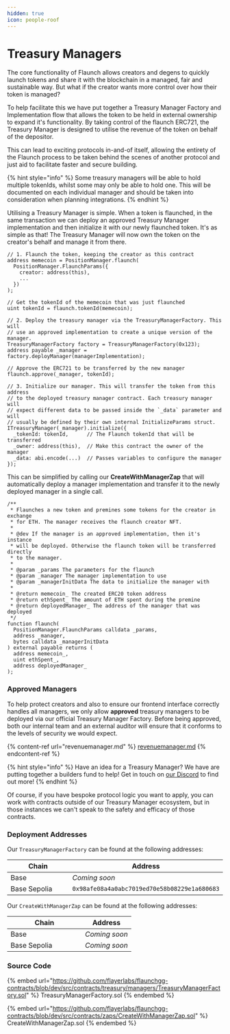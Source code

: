 ```yaml
---
hidden: true
icon: people-roof
---
```


# Treasury Managers



The core functionality of Flaunch allows creators and degens to quickly launch tokens and share it with the blockchain in a managed, fair and sustainable way. But what if the creator wants more control over how their token is managed?

To help facilitate this we have put together a Treasury Manager Factory and Implementation flow that allows the token to be held in external ownership to expand it's functionality. By taking control of the flaunch ERC721, the Treasury Manager is designed to utilise the revenue of the token on behalf of the depositor.

This can lead to exciting protocols in-and-of itself, allowing the entirety of the Flaunch process to be taken behind the scenes of another protocol and just aid to facilitate faster and secure building.

{% hint style="info" %}
Some treasury managers will be able to hold multiple tokenIds, whilst some may only be able to hold one. This will be documented on each individual manager and should be taken into consideration when planning integrations.
{% endhint %}

Utilising a Treasury Manager is simple. When a token is flaunched, in the same transaction we can deploy an approved Treasury Manager implementation and then initialize it with our newly flaunched token. It's as simple as that! The Treasury Manager will now own the token on the creator's behalf and manage it from there.

```solidity
// 1. Flaunch the token, keeping the creator as this contract
address memecoin = PositionManager.flaunch(
  PositionManager.FlaunchParams({
    creator: address(this),
    ...
  })
);

// Get the tokenId of the memecoin that was just flaunched
uint tokenId = flaunch.tokenId(memecoin);

// 2. Deploy the treasury manager via the TreasuryManagerFactory. This will
// use an approved implementation to create a unique version of the manager.
TreasuryManagerFactory factory = TreasuryManagerFactory(0x123);
address payable _manager = factory.deployManager(managerImplementation);

// Approve the ERC721 to be transferred by the new manager
flaunch.approve(_manager, tokenId);

// 3. Initialize our manager. This will transfer the token from this address
// to the deployed treasury manager contract. Each treasury manager will
// expect different data to be passed inside the `_data` parameter and will
// usually be defined by their own internal InitializeParams struct.
ITreasuryManager(_manager).initialize({
  _tokenId: tokenId,      // The Flaunch tokenId that will be transferred
  _owner: address(this),  // Make this contract the owner of the manager
  _data: abi.encode(...)  // Passes variables to configure the manager
});
```

This can be simplified by calling our **CreateWithManagerZap** that will automatically deploy a manager implementation and transfer it to the newly deployed manager in a single call.

```solidity
/**
 * Flaunches a new token and premines some tokens for the creator in exchange
 * for ETH. The manager receives the flaunch creator NFT.
 * 
 * @dev If the manager is an approved implementation, then it's instance
 * will be deployed. Otherwise the flaunch token will be transferred directly
 * to the manager.
 *
 * @param _params The parameters for the flaunch
 * @param _manager The manager implementation to use
 * @param _managerInitData The data to initialize the manager with
 *
 * @return memecoin_ The created ERC20 token address
 * @return ethSpent_ The amount of ETH spent during the premine
 * @return deployedManager_ The address of the manager that was deployed
 */
function flaunch(
  PositionManager.FlaunchParams calldata _params,
  address _manager,
  bytes calldata _managerInitData
) external payable returns (
  address memecoin_,
  uint ethSpent_,
  address deployedManager_
);
```

### Approved Managers

To help protect creators and also to ensure our frontend interface correctly handles all managers, we only allow **approved** treasury managers to be deployed via our official Treasury Manager Factory. Before being approved, both our internal team and an external auditor will ensure that it conforms to the levels of security we would expect.

{% content-ref url="revenuemanager.md" %}
[revenuemanager.md](revenuemanager.md)
{% endcontent-ref %}

{% hint style="info" %}
Have an idea for a Treasury Manager? We have are putting together a builders fund to help! Get in touch on [our Discord](https://discord.gg/flaunch) to find out more!
{% endhint %}

Of course, if you have bespoke protocol logic you want to apply, you can work with contracts outside of our Treasury Manager ecosystem, but in those instances we can't speak to the safety and efficacy of those contracts.

### Deployment Addresses

Our `TreasuryManagerFactory` can be found at the following addresses:

<table><thead><tr><th width="158">Chain</th><th>Address</th></tr></thead><tbody><tr><td>Base</td><td><em>Coming soon</em></td></tr><tr><td>Base Sepolia</td><td><code>0x98afe08a4a0abc7019ed70e58b08229e1a680683</code></td></tr></tbody></table>

Our `CreateWithManagerZap` can be found at the following addresses:

<table><thead><tr><th width="158">Chain</th><th>Address</th></tr></thead><tbody><tr><td>Base</td><td><em>Coming soon</em></td></tr><tr><td>Base Sepolia</td><td><em>Coming soon</em></td></tr></tbody></table>

### Source Code

{% embed url="https://github.com/flayerlabs/flaunchgg-contracts/blob/dev/src/contracts/treasury/managers/TreasuryManagerFactory.sol" %}
TreasuryManagerFactory.sol
{% endembed %}

{% embed url="https://github.com/flayerlabs/flaunchgg-contracts/blob/dev/src/contracts/zaps/CreateWithManagerZap.sol" %}
CreateWithManagerZap.sol
{% endembed %}
